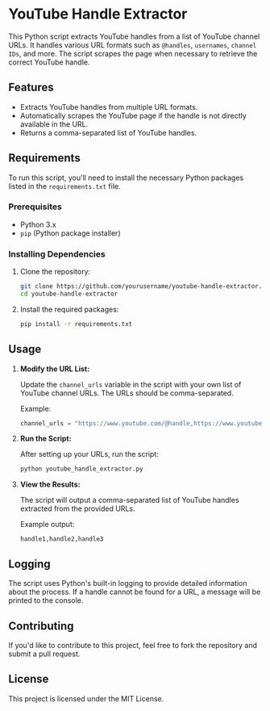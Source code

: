 # YouTube Handle Extractor

This Python script extracts YouTube handles from a list of YouTube channel URLs. It handles various URL formats such as `@handles`, `usernames`, `channel IDs`, and more. The script scrapes the page when necessary to retrieve the correct YouTube handle.

## Features

- Extracts YouTube handles from multiple URL formats.
- Automatically scrapes the YouTube page if the handle is not directly available in the URL.
- Returns a comma-separated list of YouTube handles.

## Requirements

To run this script, you'll need to install the necessary Python packages listed in the `requirements.txt` file.

### Prerequisites

- Python 3.x
- `pip` (Python package installer)

### Installing Dependencies

1. Clone the repository:

    ```bash
    git clone https://github.com/yourusername/youtube-handle-extractor.git
    cd youtube-handle-extractor
    ```

2. Install the required packages:

    ```bash
    pip install -r requirements.txt
    ```

## Usage

1. **Modify the URL List:**
   
   Update the `channel_urls` variable in the script with your own list of YouTube channel URLs. The URLs should be comma-separated.

      Example:
   ```python
   channel_urls = "https://www.youtube.com/@handle,https://www.youtube.com/user/username,https://www.youtube.com/c/username,https://www.youtube.com/channel/UC_CHANNEL_ID"


3. **Run the Script:**

    After setting up your URLs, run the script:

    ```bash
    python youtube_handle_extractor.py
    ```

4. **View the Results:**

    The script will output a comma-separated list of YouTube handles extracted from the provided URLs.

    Example output:
    ```
    handle1,handle2,handle3
    ```

## Logging

The script uses Python's built-in logging to provide detailed information about the process. If a handle cannot be found for a URL, a message will be printed to the console.

## Contributing

If you'd like to contribute to this project, feel free to fork the repository and submit a pull request.

## License

This project is licensed under the MIT License.
